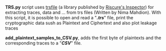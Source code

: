 **TRS.py** script uses [trsfile](https://github.com/Riscure/python-trsfile) (a library published by [Riscure's Inspector](https://www.riscure.com/security-tools/inspector-sca/)) for extracting traces, data and ... from trs files (Written by Nima Mahdion).
With this script, it is possible to open and read a "_**.trs**_" file, print the cryptographic data sush as Plaintext and Ciphertext and also plot leakage traces  

**add_plaintext_samples_to_CSV.py**, adds the first byte of plaintexts and the corresponding traces to a "_**CSV**_" file.
